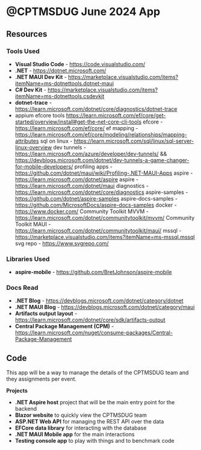 # @CPTMSDUG June 2024 App

## Resources

### Tools Used

* **Visual Studio Code** - https://code.visualstudio.com/
* **.NET** - https://dotnet.microsoft.com/
* **.NET MAUI Dev Kit** - https://marketplace.visualstudio.com/items?itemName=ms-dotnettools.dotnet-maui
* **C# Dev Kit** - https://marketplace.visualstudio.com/items?itemName=ms-dotnettools.csdevkit
* **dotnet-trace** - https://learn.microsoft.com/dotnet/core/diagnostics/dotnet-trace
* appium
efcore tools https://learn.microsoft.com/ef/core/get-started/overview/install#get-the-net-core-cli-tools
efcore - https://learn.microsoft.com/ef/core/
ef mapping - https://learn.microsoft.com/ef/core/modeling/relationships/mapping-attributes
sql on linux - https://learn.microsoft.com/sql/linux/sql-server-linux-overview
dev tunnels - https://learn.microsoft.com/azure/developer/dev-tunnels/ && https://devblogs.microsoft.com/dotnet/dev-tunnels-a-game-changer-for-mobile-developers/
profiling apps - https://github.com/dotnet/maui/wiki/Profiling-.NET-MAUI-Apps
aspire - https://learn.microsoft.com/dotnet/aspire
aspire - https://learn.microsoft.com/dotnet/maui
diagnostics - https://learn.microsoft.com/dotnet/core/diagnostics
aspire-samples - https://github.com/dotnet/aspire-samples
aspire-docs-samples - https://github.com/MicrosoftDocs/aspire-docs-samples
docker - https://www.docker.com/
Community Toolkit MVVM - https://learn.microsoft.com/dotnet/communitytoolkit/mvvm/
Community Toolkit MAUI - https://learn.microsoft.com/dotnet/communitytoolkit/maui/
mssql - https://marketplace.visualstudio.com/items?itemName=ms-mssql.mssql
svg repo - https://www.svgrepo.com/


### Libraries Used

* **aspire-mobile** - https://github.com/BretJohnson/aspire-mobile

### Docs Read

* **.NET Blog** - https://devblogs.microsoft.com/dotnet/category/dotnet
* **.NET MAUI Blog** - https://devblogs.microsoft.com/dotnet/category/maui
* **Artifacts output layout** - https://learn.microsoft.com/dotnet/core/sdk/artifacts-output
* **Central Package Management (CPM)** - https://learn.microsoft.com/nuget/consume-packages/Central-Package-Management

## Code

This app will be a way to manage the details of the CPTMSDUG team and they assignments per event.

**Projects**

* **.NET Aspire host** project that will be the main entry point for the backend
* **Blazor website** to quickly view the CPTMSDUG team
* **ASP.NET Web API** for managing the REST API over the data
* **EFCore data library** for interacting with the database
* **.NET MAUI Mobile app** for the main interactions
* **Testing console app** to play with things and to benchmark code
